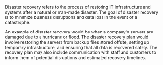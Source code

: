 Disaster recovery refers to the process of restoring IT infrastructure and systems after a natural or man-made disaster. The goal of disaster recovery is to minimize business disruptions and data loss in the event of a catastrophe. 

An example of disaster recovery would be when a company's servers are damaged due to a hurricane or flood. The disaster recovery plan would involve restoring the servers from backup files stored offsite, setting up temporary infrastructure, and ensuring that all data is recovered safely. The recovery plan may also include communication with staff and customers to inform them of potential disruptions and estimated recovery timelines.